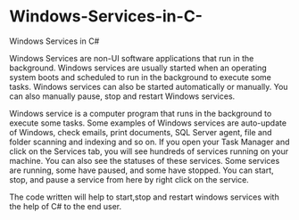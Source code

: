 # Windows-Services-in-C-
Windows Services in C#

Windows Services are non-UI software applications that run in the background. Windows services are usually started when an operating system boots and scheduled to run in the background to execute some tasks. Windows services can also be started automatically or manually. You can also manually pause, stop and restart Windows services. 


Windows service is a computer program that runs in the background to execute some tasks. Some examples of Windows services are auto-update of Windows, check emails, print documents, SQL Server agent, file and folder scanning and indexing and so on. If you open your Task Manager and click on the Services tab, you will see hundreds of services running on your machine. You can also see the statuses of these services. Some services are running, some have paused, and some have stopped. You can start, stop, and pause a service from here by right click on the service. 


The code written will help to start,stop and restart windows services with the help of C# to the end user.
